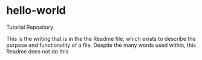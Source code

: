 # hello-world
Tutorial Repository

This is the writing that is in the the Readme file, which exists to describe the purpose and functionality of a file. Despite the many words used within, this Readme does not do this
